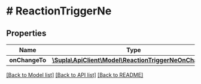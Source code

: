# # ReactionTriggerNe

## Properties

Name | Type | Description | Notes
------------ | ------------- | ------------- | -------------
**onChangeTo** | [**\Supla\ApiClient\Model\ReactionTriggerNeOnChangeTo**](ReactionTriggerNeOnChangeTo.md) |  | [optional]

[[Back to Model list]](../../README.md#models) [[Back to API list]](../../README.md#endpoints) [[Back to README]](../../README.md)
